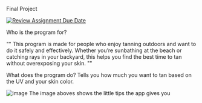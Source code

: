 Final Project

[![Review Assignment Due Date](https://classroom.github.com/assets/deadline-readme-button-22041afd0340ce965d47ae6ef1cefeee28c7c493a6346c4f15d667ab976d596c.svg)](https://classroom.github.com/a/Y49tTL6w)


Who is the program for?

"" This program is made for people who enjoy tanning outdoors and want to do it safely and effectively. Whether you’re sunbathing at the beach or catching rays in your backyard, this helps you find the best time to tan without overexposing your skin. ""


What does the program do? 
Tells you how much you want to tan based on the UV and your skin color. 

![image](https://github.com/user-attachments/assets/c187d9e6-9baa-4c61-a356-f163666e700a)
The image aboves shows the little tips the app gives you
